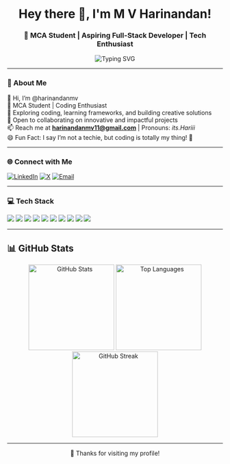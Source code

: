 <h1 align="center">Hey there 👋, I'm M V Harinandan!</h1>
<h3 align="center">💫 MCA Student | Aspiring Full-Stack Developer | Tech Enthusiast</h3>

<p align="center">
  <img src="https://readme-typing-svg.herokuapp.com?font=Fira+Code&weight=600&size=24&pause=1000&center=true&vCenter=true&width=440&lines=Build.+Break.+Learn.+Repeat;" alt="Typing SVG" />
</p>

---

### 💫 About Me

👋 Hi, I’m @harinandanmv  
🌱 MCA Student | Coding Enthusiast  
👀 Exploring coding, learning frameworks, and building creative solutions  
💞️ Open to collaborating on innovative and impactful projects  
📫 Reach me at **harinandanmv11@gmail.com** | Pronouns: *its.Hariii*  
😄 Fun Fact: I say I’m not a techie, but coding is totally my thing! 🚀  

---

### 🌐 Connect with Me

[![LinkedIn](https://img.shields.io/badge/LinkedIn-%230077B5.svg?style=for-the-badge&logo=linkedin&logoColor=white)](https://linkedin.com/in/harinandanmv) 
[![X](https://img.shields.io/badge/X-black.svg?style=for-the-badge&logo=X&logoColor=white)](https://x.com/harinandanmv) 
[![Email](https://img.shields.io/badge/Email-D14836?style=for-the-badge&logo=gmail&logoColor=white)](mailto:harinandanmv11@gmail.com)

---

### 💻 Tech Stack

<p align="left">
  <img src="https://img.shields.io/badge/C-00599C?style=for-the-badge&logo=c&logoColor=white"/>
  <img src="https://img.shields.io/badge/C++-00599C?style=for-the-badge&logo=c%2B%2B&logoColor=white"/>
  <img src="https://img.shields.io/badge/Java-ED8B00?style=for-the-badge&logo=openjdk&logoColor=white"/>
  <img src="https://img.shields.io/badge/Python-3670A0?style=for-the-badge&logo=python&logoColor=ffdd54"/>
  <img src="https://img.shields.io/badge/HTML5-E34F26?style=for-the-badge&logo=html5&logoColor=white"/>
  <img src="https://img.shields.io/badge/CSS3-1572B6?style=for-the-badge&logo=css3&logoColor=white"/>
  <img src="https://img.shields.io/badge/Laravel-FF2D20?style=for-the-badge&logo=laravel&logoColor=white"/>
  <img src="https://img.shields.io/badge/MySQL-4479A1?style=for-the-badge&logo=mysql&logoColor=white"/>
  <img src="https://img.shields.io/badge/Git-F05033?style=for-the-badge&logo=git&logoColor=white"/>
  <img src="https://img.shields.io/badge/GitHub-121011?style=for-the-badge&logo=github&logoColor=white"/>
</p>

---


## 📊 GitHub Stats

<p align="center">
  <img src="https://github-readme-stats.vercel.app/api?username=harinandanmv&theme=dark&hide_border=false&include_all_commits=true&count_private=true&show_icons=true" height="200" alt="GitHub Stats"/>
  <img src="https://github-readme-stats.vercel.app/api/top-langs/?username=harinandanmv&theme=dark&hide_border=false&layout=compact&langs_count=6" height="200" alt="Top Languages"/>
  <img src="https://streak-stats.demolab.com?user=harinandanmv&theme=dark&hide_border=false&date_format=M%20j%5B%2C%20Y%5D" height="200" alt="GitHub Streak"/>
</p>


---

<p align="center">
  🚀 Thanks for visiting my profile!
</p>
